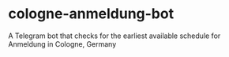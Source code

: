 # cologne-anmeldung-bot
A Telegram bot that checks for the earliest available schedule for Anmeldung in Cologne, Germany
